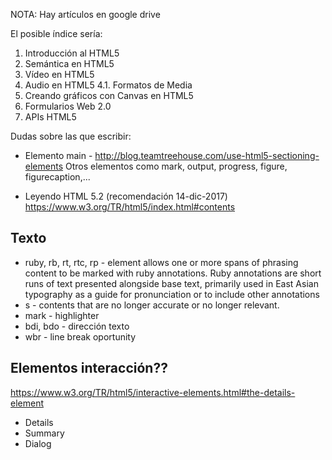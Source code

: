 

NOTA: Hay artículos en google drive


El posible índice sería:

1. Introducción al HTML5
2. Semántica en HTML5
3. Vídeo en HTML5
4. Audio en HTML5
4.1. Formatos de Media
5. Creando gráficos con Canvas en HTML5
6. Formularios Web 2.0
7. APIs HTML5




Dudas sobre las que escribir:

* Elemento main - http://blog.teamtreehouse.com/use-html5-sectioning-elements
Otros elementos como mark, output, progress, figure, figurecaption,...


* Leyendo HTML 5.2 (recomendación 14-dic-2017)
https://www.w3.org/TR/html5/index.html#contents

## Texto
* ruby, rb, rt, rtc, rp - element allows one or more spans of phrasing content to be marked with ruby annotations. Ruby annotations are short runs of text presented alongside base text, primarily used in East Asian typography as a guide for pronunciation or to include other annotations
* s - contents that are no longer accurate or no longer relevant.
* mark - highlighter
* bdi, bdo - dirección texto
* wbr - line break oportunity



## Elementos interacción??
https://www.w3.org/TR/html5/interactive-elements.html#the-details-element

* Details
* Summary
* Dialog
